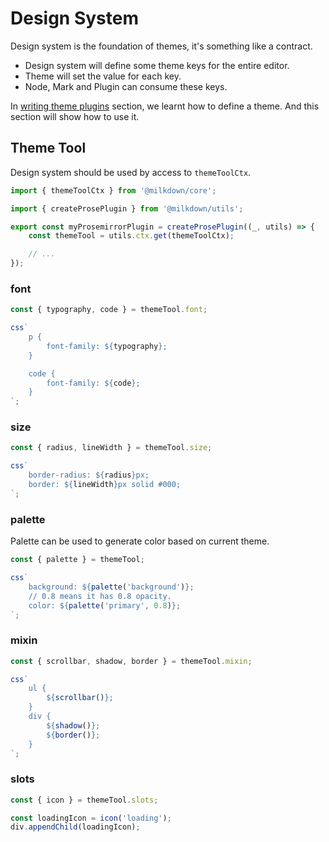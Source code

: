 # Design System

Design system is the foundation of themes, it's something like a contract.

-   Design system will define some theme keys for the entire editor.
-   Theme will set the value for each key.
-   Node, Mark and Plugin can consume these keys.

In [writing theme plugins](/#/writing-theme-plugins) section, we learnt how to define a theme. And this section will show how to use it.

## Theme Tool

Design system should be used by access to `themeToolCtx`.

```typescript
import { themeToolCtx } from '@milkdown/core';

import { createProsePlugin } from '@milkdown/utils';

export const myProsemirrorPlugin = createProsePlugin((_, utils) => {
    const themeTool = utils.ctx.get(themeToolCtx);

    // ...
});
```

### font

```typescript
const { typography, code } = themeTool.font;

css`
    p {
        font-family: ${typography};
    }

    code {
        font-family: ${code};
    }
`;
```

### size

```typescript
const { radius, lineWidth } = themeTool.size;

css`
    border-radius: ${radius}px;
    border: ${lineWidth}px solid #000;
`;
```

### palette

Palette can be used to generate color based on current theme.

```typescript
const { palette } = themeTool;

css`
    background: ${palette('background')};
    // 0.8 means it has 0.8 opacity.
    color: ${palette('primary', 0.8)};
`;
```

### mixin

```typescript
const { scrollbar, shadow, border } = themeTool.mixin;

css`
    ul {
        ${scrollbar()};
    }
    div {
        ${shadow()};
        ${border()};
    }
`;
```

### slots

```typescript
const { icon } = themeTool.slots;

const loadingIcon = icon('loading');
div.appendChild(loadingIcon);
```
